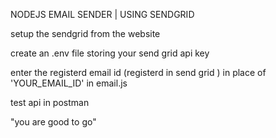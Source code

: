 NODEJS EMAIL SENDER | USING SENDGRID

setup the sendgrid from the website 

create an .env file storing your send grid api key

enter the registerd email id (registerd in send grid ) in place of 'YOUR_EMAIL_ID' in email.js

test api in postman 

"you are good to go"
